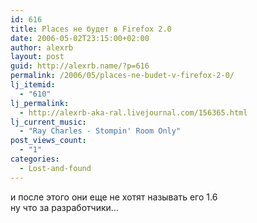 ```yaml
---
id: 616
title: Places не будет в Firefox 2.0
date: 2006-05-02T23:15:00+02:00
author: alexrb
layout: post
guid: http://alexrb.name/?p=616
permalink: /2006/05/places-ne-budet-v-firefox-2-0/
lj_itemid:
  - "610"
lj_permalink:
  - http://alexrb-aka-ral.livejournal.com/156365.html
lj_current_music:
  - "Ray Charles - Stompin' Room Only"
post_views_count:
  - "1"
categories:
  - Lost-and-found
---
```

и после этого они еще не хотят называть его 1.6  
ну что за разработчики&#8230;